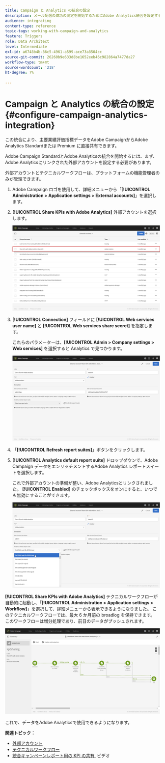 ```yaml
---
title: Campaign と Analytics の統合の設定
description: メール配信の成功の測定を開始するためにAdobe Analytics統合を設定する方法について説明します。
audience: integrating
content-type: reference
topic-tags: working-with-campaign-and-analytics
feature: Triggers
role: Data Architect
level: Intermediate
exl-id: a6748b4b-36c5-4961-a599-ace73a8504cc
source-git-commit: 26260b9e633d8be1652eeb46c982864a7477da27
workflow-type: tm+mt
source-wordcount: '218'
ht-degree: 7%

---
```


# Campaign と Analytics の統合の設定{#configure-campaign-analytics-integration}

この統合により、主要業績評価指標データをAdobe CampaignからAdobe Analytics Standardまたは Premium に直接共有できます。

Adobe Campaign StandardとAdobe Analyticsの統合を開始するには、まず、Adobe Analyticsにリンクされた外部アカウントを設定する必要があります。

外部アカウントとテクニカルワークフローは、プラットフォームの機能管理者のみが管理できます。

1. Adobe Campaign ロゴを使用して、詳細メニューから「**[!UICONTROL Administration > Application settings > External accounts]**」を選択します。
1. **[!UICONTROL Share KPIs with Adobe Analytics]** 外部アカウントを選択します。

   ![](assets/analytics_2.png)

1. **[!UICONTROL Connection]** フィールドに **[!UICONTROL Web services user name]** と **[!UICONTROL Web services share secret]** を指定します。

   これらのパラメーターは、**[!UICONTROL Admin > Company settings > Web services]** を選択すると Analytics で見つかります。

   ![](assets/analytics_1.png)

1. 「**[!UICONTROL Refresh report suites]**」ボタンをクリックします。
1. **[!UICONTROL Analytics default report suite]** ドロップダウンで、Adobe Campaign データをエンリッチメントするAdobe Analytics レポートスイートを選択します。

   これで外部アカウントの準備が整い、Adobe Analyticsとリンクされました。 **[!UICONTROL Enabled]** のチェックボックスをオンにすると、いつでも無効にすることができます。

   ![](assets/analytics.png)

**[!UICONTROL Share KPIs with Adobe Analytics]** テクニカルワークフローが自動的に起動し、「**[!UICONTROL Administration > Application settings > Workflow]**」を選択して、詳細メニューから表示できるようになりました。 このテクニカルワークフローでは、最大 6 か月前の broadlog を保持できます。 このワークフローは増分処理であり、前日のデータがプッシュされます。

![](assets/analytics_3.png)

これで、データをAdobe Analyticsで使用できるようになります。

**関連トピック：**

* [外部アカウント](../../administration/using/external-accounts.md)
* [テクニカルワークフロー](../../administration/using/technical-workflows.md)
* [&#x200B; 統合キャンペーンレポート用の KPI の共有 &#x200B;](https://helpx.adobe.com/marketing-cloud/how-to/email-marketing.html) ビデオ
